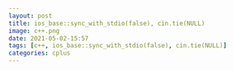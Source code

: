 ```yaml
---
layout: post
title: ios_base::sync_with_stdio(false), cin.tie(NULL)
image: c++.png
date: 2021-05-02-15:57
tags: [c++, ios_base::sync_with_stdio(false), cin.tie(NULL)]
categories: cplus
---
```


